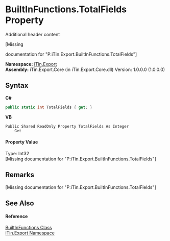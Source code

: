 # BuiltInFunctions.TotalFields Property 
Additional header content 

\[Missing <summary> documentation for "P:iTin.Export.BuiltInFunctions.TotalFields"\]

**Namespace:**&nbsp;<a href="3fffd16d-e8dd-a992-537b-8b7ec294fc13">iTin.Export</a><br />**Assembly:**&nbsp;iTin.Export.Core (in iTin.Export.Core.dll) Version: 1.0.0.0 (1.0.0.0)

## Syntax

**C#**<br />
``` C#
public static int TotalFields { get; }
```

**VB**<br />
``` VB
Public Shared ReadOnly Property TotalFields As Integer
	Get
```


#### Property Value
Type: Int32<br />\[Missing <value> documentation for "P:iTin.Export.BuiltInFunctions.TotalFields"\]

## Remarks
\[Missing <remarks> documentation for "P:iTin.Export.BuiltInFunctions.TotalFields"\]

## See Also


#### Reference
<a href="7e68f5cb-00a1-7efd-d42f-e5ddae7d6398">BuiltInFunctions Class</a><br /><a href="3fffd16d-e8dd-a992-537b-8b7ec294fc13">iTin.Export Namespace</a><br />